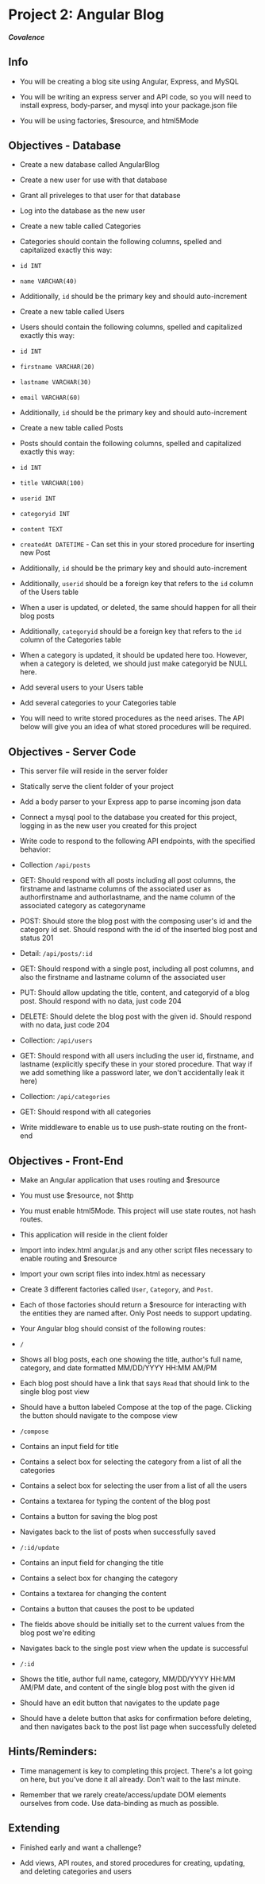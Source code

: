 # Project 2: Angular Blog

##### Covalence

## Info

* You will be creating a blog site using Angular, Express, and MySQL

* You will be writing an express server and API code, so you will need to install express, body-parser, and mysql into your package.json file

* You will be using factories, $resource, and html5Mode

## Objectives - Database

* Create a new database called AngularBlog

* Create a new user for use with that database

* Grant all priveleges to that user for that database

* Log into the database as the new user

* Create a new table called Categories

* Categories should contain the following columns, spelled and capitalized exactly this way:

* `id INT`

* `name VARCHAR(40)`

* Additionally, `id` should be the primary key and should auto-increment

* Create a new table called Users

* Users should contain the following columns, spelled and capitalized exactly this way:

* `id INT`

* `firstname VARCHAR(20)`

* `lastname VARCHAR(30)`

* `email VARCHAR(60)`

* Additionally, `id` should be the primary key and should auto-increment

* Create a new table called Posts

* Posts should contain the following columns, spelled and capitalized exactly this way:

* `id INT`

* `title VARCHAR(100)`

* `userid INT`

* `categoryid INT`

* `content TEXT`

* `createdAt DATETIME` - Can set this in your stored procedure for inserting new Post

* Additionally, `id` should be the primary key and should auto-increment

* Additionally, `userid` should be a foreign key that refers to the `id` column of the Users table

* When a user is updated, or deleted, the same should happen for all their blog posts

* Additionally, `categoryid` should be a foreign key that refers to the `id` column of the Categories table

* When a category is updated, it should be updated here too. However, when a category is deleted, we should just make categoryid be NULL here.

* Add several users to your Users table

* Add several categories to your Categories table

* You will need to write stored procedures as the need arises. The API below will give you an idea of what stored procedures will be required.

## Objectives - Server Code

* This server file will reside in the server folder

* Statically serve the client folder of your project

* Add a body parser to your Express app to parse incoming json data

* Connect a mysql pool to the database you created for this project, logging in as the new user you created for this project

* Write code to respond to the following API endpoints, with the specified behavior:

* Collection `/api/posts`

* GET: Should respond with all posts including all post columns, the firstname and lastname columns of the associated user as authorfirstname and authorlastname, and the name column of the associated category as categoryname

* POST: Should store the blog post with the composing user's id and the category id set. Should respond with the id of the inserted blog post and status 201

* Detail: `/api/posts/:id`

* GET: Should respond with a single post, including all post columns, and also the firstname and lastname column of the associated user

* PUT: Should allow updating the title, content, and categoryid of a blog post. Should respond with no data, just code 204

* DELETE: Should delete the blog post with the given id. Should respond with no data, just code 204

* Collection: `/api/users`

* GET: Should respond with all users including the user id, firstname, and lastname (explicitly specify these in your stored procedure. That way if we add something like a password later, we don't accidentally leak it here)

* Collection: `/api/categories`

* GET: Should respond with all categories

* Write middleware to enable us to use push-state routing on the front-end

## Objectives - Front-End

* Make an Angular application that uses routing and $resource

* You must use $resource, not $http

* You must enable html5Mode. This project will use state routes, not hash routes.

* This application will reside in the client folder

* Import into index.html angular.js and any other script files necessary to enable routing and $resource

* Import your own script files into index.html as necessary

* Create 3 different factories called `User`, `Category`, and `Post`.

* Each of those factories should return a $resource for interacting with the entities they are named after. Only Post needs to support updating.

* Your Angular blog should consist of the following routes:

* `/`

* Shows all blog posts, each one showing the title, author's full name, category, and date formatted MM/DD/YYYY HH:MM AM/PM

* Each blog post should have a link that says `Read` that should link to the single blog post view

* Should have a button labeled Compose at the top of the page. Clicking the button should navigate to the compose view

* `/compose`

* Contains an input field for title

* Contains a select box for selecting the category from a list of all the categories

* Contains a select box for selecting the user from a list of all the users

* Contains a textarea for typing the content of the blog post

* Contains a button for saving the blog post

* Navigates back to the list of posts when successfully saved

* `/:id/update`

* Contains an input field for changing the title

* Contains a select box for changing the category

* Contains a textarea for changing the content

* Contains a button that causes the post to be updated

* The fields above should be initially set to the current values from the blog post we're editing

* Navigates back to the single post view when the update is successful

* `/:id`

* Shows the title, author full name, category, MM/DD/YYYY HH:MM AM/PM date, and content of the single blog post with the given id

* Should have an edit button that navigates to the update page

* Should have a delete button that asks for confirmation before deleting, and then navigates back to the post list page when successfully deleted

## Hints/Reminders:

* Time management is key to completing this project. There's a lot going on here, but you've done it all already. Don't wait to the last minute.

* Remember that we rarely create/access/update DOM elements ourselves from code. Use data-binding as much as possible.

## Extending

* Finished early and want a challenge?

* Add views, API routes, and stored procedures for creating, updating, and deleting categories and users
